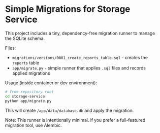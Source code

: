 # Simple Migrations for Storage Service

This project includes a tiny, dependency-free migration runner to manage the SQLite schema.

Files:

- `migrations/versions/0001_create_reports_table.sql` - creates the `reports` table
- `app/migrate.py` - simple runner that applies `.sql` files and records applied migrations

Usage (inside container or dev environment):

```bash
# from repository root
cd storage-service
python app/migrate.py
```

This will create `/app/data/database.db` and apply the migration.

Note: This runner is intentionally minimal. If you prefer a full-featured migration tool, use Alembic.
